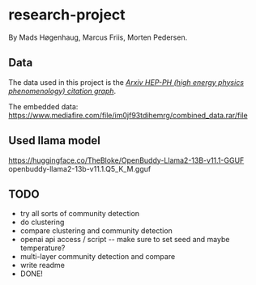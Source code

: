 # research-project

By Mads Høgenhaug, Marcus Friis, Morten Pedersen.

## Data

The data used in this project is the *[Arxiv HEP-PH (high energy physics phenomenology) citation graph](https://snap.stanford.edu/data/cit-HepPh.html)*.

The embedded data: <https://www.mediafire.com/file/im0jf93tdihemrg/combined_data.rar/file>

## Used llama model

<https://huggingface.co/TheBloke/OpenBuddy-Llama2-13B-v11.1-GGUF>
openbuddy-llama2-13b-v11.1.Q5_K_M.gguf

## TODO

* try all sorts of community detection
* do clustering
* compare clustering and community detection
* openai api access / script -- make sure to set seed and maybe temperature?
* multi-layer community detection and compare
* write readme
* DONE!
